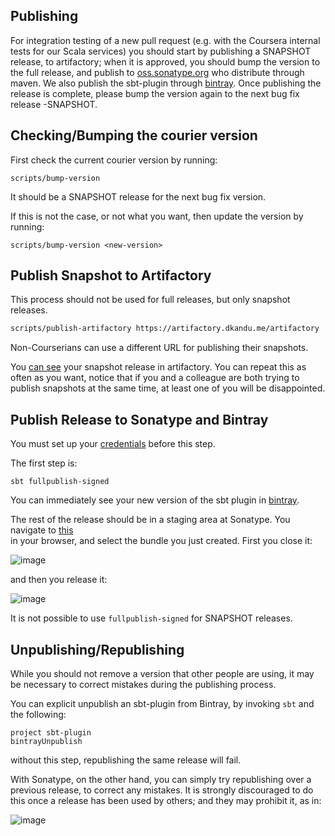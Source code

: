 
Publishing
----------

For integration testing of a new pull request (e.g. with the Coursera 
internal tests for our Scala services) 
you should start by publishing a SNAPSHOT release, to artifactory;
when it is approved, you should bump the version to the full release, 
and publish to
[oss.sonatype.org](https://oss.sonatype.org) who distribute through maven. 
We also publish the sbt-plugin
through [bintray](https://bintray.com/). 
Once publishing the release is complete, please bump the 
version again to the next bug fix release -SNAPSHOT.

## Checking/Bumping the courier version

First check the current courier version by running:
```
scripts/bump-version
```

It should be a SNAPSHOT release for the next bug fix version.

If this is not the case, or not what you want, then update the version by running:

```
scripts/bump-version <new-version>
```

## Publish Snapshot to Artifactory

This process should not be used for full releases, but only snapshot releases.

```sh
scripts/publish-artifactory https://artifactory.dkandu.me/artifactory
```

Non-Courserians can use a different URL for publishing their snapshots.

You [can see](ARTIFACTS.md#artifactory) your snapshot release in artifactory.
You can repeat this as often as you want, notice that if you and a colleague are both trying to publish snapshots at the same time, at least one of you will be disappointed.

## Publish Release to Sonatype and Bintray

You must set up your [credentials](CREDENTIALS.md) before this step.

The first step is:

```shell script
sbt fullpublish-signed
```

You can immediately see your new version of the sbt plugin in [bintray](https://bintray.com/coursera/sbt-plugins/courier-sbt-plugin).

The rest of the release should be in a staging area at Sonatype.
You navigate to [this](https://oss.sonatype.org/#stagingRepositories)  
in your browser,
and select the bundle you just created. First you close it:

![image](https://user-images.githubusercontent.com/549519/97495651-1ca51f80-1925-11eb-9501-1ed23b7f166c.png)

and then you release it:

![image](https://user-images.githubusercontent.com/549519/97495681-275fb480-1925-11eb-8c80-ed5bc8d4027e.png)

It is not possible to use `fullpublish-signed` for SNAPSHOT releases.

Unpublishing/Republishing
-------------------------

While you should not remove a version that other people are using,
it may be necessary to correct mistakes during the publishing process.

You can explicit unpublish an sbt-plugin from Bintray, by invoking `sbt` and
the following:
```
project sbt-plugin
bintrayUnpublish
```

without this step, republishing the same release will fail.

With Sonatype, on the other hand, you can simply try republishing over a
previous release, to correct any mistakes. It is strongly discouraged
to do this once a release has been used by others; and they may prohibit
it, as in:

![image](https://user-images.githubusercontent.com/549519/98142355-8caf2a80-1e7c-11eb-94a5-5c9c7270181b.png)


